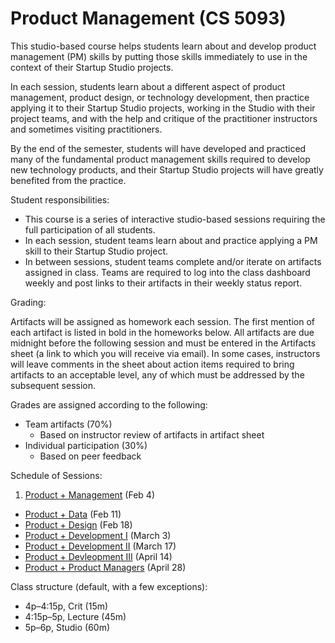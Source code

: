 # Product Management (CS 5093)

This studio-based course helps students learn about and develop product management (PM) skills by putting those skills immediately to use in the context of their Startup Studio projects.

In each session, students learn about a different aspect of product management, product design, or technology development, then practice applying it to their Startup Studio projects, working in the Studio with their project teams, and with the help and critique of the practitioner instructors and sometimes visiting practitioners.

By the end of the semester, students will have developed and practiced many of the fundamental product management skills required to develop new technology products, and their Startup Studio projects will have greatly benefited from the practice.

Student responsibilities:

* This course is a series of interactive studio-based sessions requiring the full participation of all students.
* In each session, student teams learn about and practice applying a PM skill to their Startup Studio project. 
* In between sessions, student teams complete and/or iterate on artifacts assigned in class. Teams are required to log into the class dashboard weekly and post links to their artifacts in their weekly status report.

Grading:

Artifacts will be assigned as homework each session. The first mention of each artifact is listed in bold in the homeworks below. All artifacts are due midnight before the following session and must be entered in the Artifacts sheet (a link to which you will receive via email). In some cases, instructors will leave comments in the sheet about action items required to bring artifacts to an acceptable level, any of which must be addressed by the subsequent session.

Grades are assigned according to the following:

* Team artifacts (70%)
    * Based on instructor review of artifacts in artifact sheet
* Individual participation (30%)
    * Based on peer feedback

Schedule of Sessions:

1. [Product + Management](https://github.com/cornelltech/product-management/wiki#session-1-product--management) (Feb 4)
* [Product + Data](https://github.com/cornelltech/product-management/wiki#session-2-product--data) (Feb 11)
* [Product + Design](https://github.com/cornelltech/product-management/wiki#session-3-product--design) (Feb 18)
* [Product + Development I](https://github.com/cornelltech/product-management/wiki#session-4-product--development-part-i-a-new-code) (March 3) 
* [Product + Development II](https://github.com/cornelltech/product-management/wiki#session-5-product--development-ii-the-code-strikes-back) (March 17)
* [Product + Devleopment III](https://github.com/cornelltech/product-management/wiki#session-6-product--development-iii) (April 14)
* [Product + Product Managers](https://github.com/cornelltech/product-management/wiki#session-7-product--product-managers) (April 28)

Class structure (default, with a few exceptions):

* 4p–4:15p, Crit (15m)
* 4:15p–5p, Lecture (45m)
* 5p–6p, Studio (60m)
